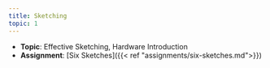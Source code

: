 ```yaml
---
title: Sketching
topic: 1
---
```

- **Topic**: Effective Sketching, Hardware Introduction
- **Assignment**: [Six Sketches]({{< ref "assignments/six-sketches.md">}})

